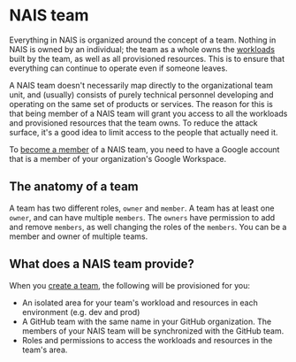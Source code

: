 # NAIS team

Everything in NAIS is organized around the concept of a team.
Nothing in NAIS is owned by an individual; the team as a whole owns the [workloads](./workloads.md) built by the team, as well as all provisioned resources. This is to ensure that everything can continue to operate even if someone leaves.

A NAIS team doesn't necessarily map directly to the organizational team unit, and (usually) consists of purely technical personnel developing and operating on the same set of products or services. The reason for this is that being member of a NAIS team will grant you access to all the workloads and provisioned resources that the team owns. To reduce the attack surface, it's a good idea to limit access to the people that actually need it.

To [become a member](../how-to-guides/team.md) of a NAIS team, you need to have a Google account that is a member of your organization's Google Workspace.

## The anatomy of a team

A team has two different roles, `owner` and `member`.
A team has at least one `owner`, and can have multiple `members`. The `owners` have permission to add and remove `members`, as well changing the roles of the `members`.
You can be a member and owner of multiple teams.

## What does a NAIS team provide?

When you [create a team](../how-to/create-team.md), the following will be provisioned for you:

- An isolated area for your team's workload and resources in each environment (e.g. dev and prod)
- A GitHub team with the same name in your GitHub organization. The members of your NAIS team will be synchronized with the GitHub team.
- Roles and permissions to access the workloads and resources in the team's area.
